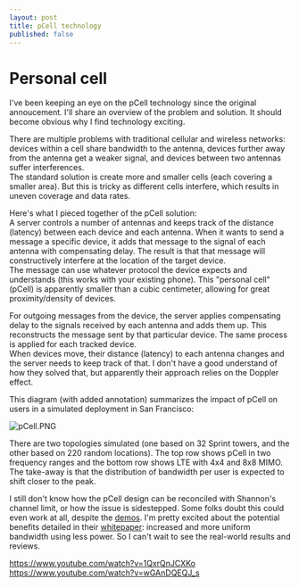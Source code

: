 ```yaml
---
layout: post
title: pCell technology
published: false
---
```



# Personal cell

I've been keeping an eye on the pCell technology since the original annoucement. I'll share an overview of the problem and solution. It should become obvious why I find technology exciting.   

There are multiple problems with traditional cellular and wireless networks: devices within a cell share bandwidth to the antenna, devices further away from the antenna get a weaker signal, and devices between two antennas suffer interferences.  
The standard solution is create more and smaller cells (each covering a smaller area). But this is tricky as different cells interfere, which results in uneven coverage and data rates.  

Here's what I pieced together of the pCell solution:  
A server controls a number of antennas and keeps track of the distance (latency) between each device and each antenna. When it wants to send a message a specific device, it adds that message to the signal of each antenna with compensating delay. The result is that that message will constructively interfere at the location of the target device.  
The message can use whatever protocol the device expects and understands (this works with your existing phone). This "personal cell" (pCell) is apparently smaller than a cubic centimeter, allowing for great proximity/density of devices.  

For outgoing messages from the device, the server applies compensating delay to the signals received by each antenna and adds them up. This reconstructs the message sent by that particular device. The same process is applied for each tracked device.  
When devices move, their distance (latency) to each antenna changes and the server needs to keep track of that. I don't have a good understand of how they solved that, but apparently their approach relies on the Doppler effect.  


This diagram (with added annotation) summarizes the impact of pCell on users in a simulated deployment in San Francisco:  

![pCell.PNG]({{site.baseurl}}/archives/images/pCell.PNG)

There are two topologies simulated (one based on 32 Sprint towers, and the other based on 220 random locations). The top row shows pCell in two frequency ranges and the bottom row shows LTE with 4x4 and 8x8 MIMO. The take-away is that the distribution of bandwidth per user is expected to shift closer to the peak. 


I still don't know how the pCell design can be reconciled with Shannon's channel limit, or how the issue is sidestepped. Some folks doubt this could even work at all, despite the [demos](https://www.youtube.com/channel/UCgDns8O1TwKMoSuG0JTaVQA/videos).
I'm pretty excited about the potential benefits detailed in their [whitepaper](http://www.rearden.com/artemis/An-Introduction-to-pCell-White-Paper-150224.pdf): increased and more uniform bandwidth using less power. So I can't wait to see the real-world results and reviews.  





https://www.youtube.com/watch?v=1QxrQnJCXKo
https://www.youtube.com/watch?v=wGAnDQEQJ_s




